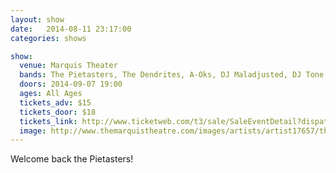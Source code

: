 ```yaml
---
layout: show
date:   2014-08-11 23:17:00
categories: shows

show:
  venue: Marquis Theater
  bands: The Pietasters, The Dendrites, A-Oks, DJ Maladjusted, DJ Tone
  doors: 2014-09-07 19:00
  ages: All Ages
  tickets_adv: $15
  tickets_door: $18
  tickets_link: http://www.ticketweb.com/t3/sale/SaleEventDetail?dispatch=loadSelectionData&eventId=5049215&pl=marquis
  image: http://www.themarquistheatre.com/images/artists/artist17657/the_pietasters.jpg
---
```


Welcome back the Pietasters!
